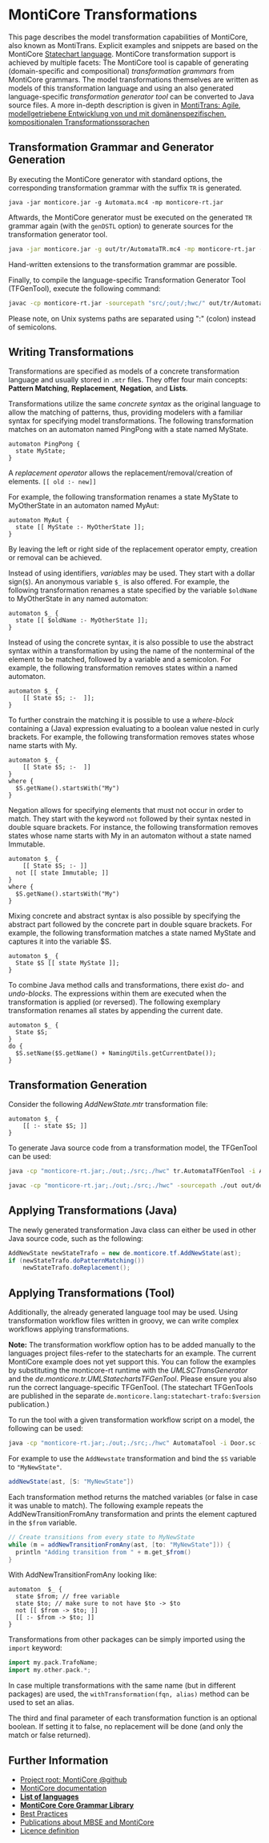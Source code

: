 <!-- (c) https://github.com/MontiCore/monticore -->

# MontiCore Transformations



This page describes the model transformation capabilities of MontiCore, also known as MontiTrans.
Explicit examples and snippets are based on the MontiCore [Statechart language](https://github.com/MontiCore/statecharts).
MontiCore transformation support is achieved by multiple facets:
The MontiCore tool is capable of generating (domain-specific and compositional) *transformation grammars* from MontiCore grammars.
The model transformations themselves are written as models of this transformation language 
and using an also generated language-specific *transformation generator tool* can be converted to Java source files.
A more in-depth description is given in
[MontiTrans: Agile, modellgetriebene Entwicklung von und mit domänenspezifischen, kompositionalen Transformationssprachen](https://www.se-rwth.de/phdtheses/Diss-Hoelldobler-MontiTrans-Agile-modellgetriebene-Entwicklung-von-und-mit-domaenenspezifischen-kompositionalen-Transformationssprachen.pdf)

## Transformation Grammar and Generator Generation
By executing the MontiCore generator with standard options, the corresponding transformation 
grammar with the suffix `TR` is generated.
```
java -jar monticore.jar -g Automata.mc4 -mp monticore-rt.jar
```

Aftwards, the MontiCore generator must be executed on the generated `TR` grammar again (with the `genDSTL` option) 
to generate sources for the transformation generator tool.
```bash
java -jar monticore.jar -g out/tr/AutomataTR.mc4 -mp monticore-rt.jar -genDST=true
```

Hand-written extensions to the transformation grammar are possible.

Finally, to compile the language-specific Transformation Generator Tool (TFGenTool), execute the following command:
```bash
javac -cp monticore-rt.jar -sourcepath "src/;out/;hwc/" out/tr/AutomataTFGenTool.java
```

Please note, on Unix systems paths are separated using ":" (colon)
instead of semicolons.

## Writing Transformations
Transformations are specified as models of a concrete transformation language and usually stored in `.mtr` files.
They offer four main concepts: **Pattern Matching**, **Replacement**, **Negation**, and **Lists**.

Transformations utilize the same *concrete syntax* as the original language to allow the matching of patterns, 
thus, providing modelers with a familiar syntax for specifying model transformations.
The following transformation matches on an automaton named PingPong with a state named MyState.
```
automaton PingPong {
  state MyState;
}
```


A *replacement operator* allows the replacement/removal/creation of elements. ``[[ old :- new]]``

For example, the following transformation renames a state MyState to MyOtherState in an automaton named MyAut:
```
automaton MyAut {
  state [[ MyState :- MyOtherState ]];
}
```
By leaving the left or right side of the replacement operator empty, creation or removal can be achieved.


Instead of using identifiers, *variables* may be used. They start with a dollar sign(`$`). An anonymous variable `$_` is also offered.
For example, the following transformation renames a state specified by the variable `$oldName` to MyOtherState in any named automaton:
```
automaton $_ {
  state [[ $oldName :- MyOtherState ]];
}
```

Instead of using the concrete syntax, it is also possible to use the abstract syntax within a transformation by using the name of the nonterminal of the element to be matched,
followed by a variable and a semicolon.
For example, the following transformation removes states within a named automaton.
```
automaton $_ {
    [[ State $S; :-  ]];
}
```

To further constrain the matching it is possible to use a *where-block* containing a (Java) expression evaluating to a boolean value nested in curly brackets.
For example, the following transformation removes states whose name starts with My.
```
automaton $_ {
    [[ State $S; :-  ]]
}
where {
  $S.getName().startsWith("My")
}
```

Negation allows for specifying elements that must not occur in order to match. They start with the keyword `not` followed by their syntax nested in double square brackets.
For instance, the following transformation removes states whose name starts with My in an automaton without a state named Immutable.
```
automaton $_ {
    [[ State $S; :- ]]
  not [[ state Immutable; ]]
}
where {
  $S.getName().startsWith("My")
}
```

Mixing concrete and abstract syntax is also possible by specifying the abstract part followed by the concrete part in double square brackets.
For example, the following transformation matches a state named MyState and captures it into the variable $S.
```
automaton $_ {
  State $S [[ state MyState ]];
}
```

To combine Java method calls and transformations, there exist *do-* and *undo-blocks*.
The expressions within them are executed when the transformation is applied (or reversed).
The following exemplary transformation renames all states by appending the current date.
```
automaton $_ {
  State $S;
}
do {
  $S.setName($S.getName() + NamingUtils.getCurrentDate());
}
```

<!-- MontiCore and MontiTrans add much more transformation capabilities, 
such as assignments, foldings, lists, specific (first, last, relative,...) replacement conditions, ... -->



## Transformation Generation
Consider the following *AddNewState.mtr* transformation file:
```
automaton $_ {
    [[ :- state $S; ]]
}
```


To generate Java source code from a transformation model, the TFGenTool can be used:
```bash
java -cp "monticore-rt.jar;./out;./src;./hwc" tr.AutomataTFGenTool -i AddNewState.mtr
```

```bash
javac -cp "monticore-rt.jar;./out;./src;./hwc" -sourcepath ./out out/de/monticore/tf/AddNewState.java
```

## Applying Transformations (Java)
The newly generated transformation Java class can either be used in other Java source code, such as the following:
```java
AddNewState newStateTrafo = new de.monticore.tf.AddNewState(ast);
if (newStateTrafo.doPatternMatching())
    newStateTrafo.doReplacement();
```

## Applying Transformations (Tool)
Additionally, the already generated language tool may be used.
Using transformation workflow files written in groovy, we can write complex workflows applying transformations.

**Note:** The transformation workflow option has to be added manually to the languages project files-refer to the statecharts for an example.
The current MontiCore example does not yet support this.
You can follow the examples by substituting the monticore-rt runtime with the *UMLSCTransGenerator* and the *de.monticore.tr.UMLStatechartsTFGenTool*.
Please ensure you also run the correct language-specific TFGenTool.
(The statechart TFGenTools are published in the separate `de.monticore.lang:statechart-trafo:$version` publication.)

To run the tool with a given transformation workflow script on a model, the following can be used:
```bash
java -cp "monticore-rt.jar;./out;./src;./hwc" AutomataTool -i Door.sc -t AddStateWorkflow.groovy -pp
```

For example to use the `AddNewstate` transformation and bind the `$S` variable to `"MyNewState"`.
```groovy
addNewState(ast, [S: "MyNewState"])
```

Each transformation method returns the matched variables (or false in case it was unable to match).
The following example repeats the AddNewTransitionFromAny transformation and prints the element captured in the `$from` variable.
```groovy
// Create transitions from every state to MyNewState
while (m = addNewTransitionFromAny(ast, [to: "MyNewState"])) {
  println "Adding transition from " + m.get_$from()
}
```

With AddNewTransitionFromAny looking like:
```mtr
automaton  $_ {
  state $from; // free variable
  state $to; // make sure to not have $to -> $to
  not [[ $from -> $to; ]]
  [[ :- $from -> $to; ]]
}
```


Transformations from other packages can be simply imported using the `import` keyword:

```groovy
import my.pack.TrafoName;
import my.other.pack.*;
```

In case multiple transformations with the same name (but in different packages) are used, 
the `withTransformation(fqn, alias)` method can be used to set an alias.

The third and final parameter of each transformation function is an optional boolean.
If setting it to false, no replacement will be done (and only the match or false returned).

## Further Information

* [Project root: MontiCore @github](https://github.com/MontiCore/monticore)
* [MontiCore documentation](http://www.monticore.de/)
* [**List of languages**](https://github.com/MontiCore/monticore/blob/dev/docs/Languages.md)
* [**MontiCore Core Grammar Library**](https://github.com/MontiCore/monticore/blob/dev/monticore-grammar/src/main/grammars/de/monticore/Grammars.md)
* [Best Practices](https://github.com/MontiCore/monticore/blob/dev/docs/BestPractices.md)
* [Publications about MBSE and MontiCore](https://www.se-rwth.de/publications/)
* [Licence definition](https://github.com/MontiCore/monticore/blob/master/00.org/Licenses/LICENSE-MONTICORE-3-LEVEL.md)


